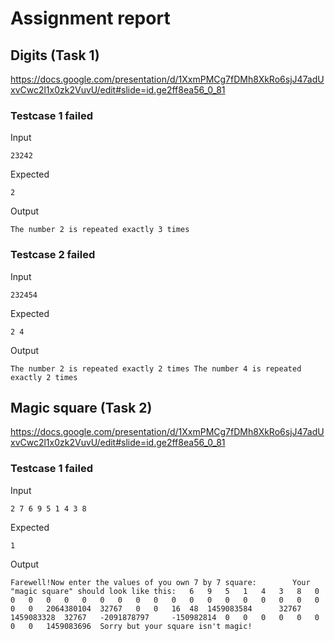 # Assignment report
## Digits (Task 1)
https://docs.google.com/presentation/d/1XxmPMCg7fDMh8XkRo6sjJ47adUxvCwc2l1x0zk2VuvU/edit#slide=id.ge2ff8ea56_0_81

### Testcase 1 failed
Input
```
23242
```


Expected
```
2
```


Output
```
The number 2 is repeated exactly 3 times 
```

### Testcase 2 failed
Input
```
232454
```


Expected
```
2 4
```


Output
```
The number 2 is repeated exactly 2 times The number 4 is repeated exactly 2 times 
```

## Magic square (Task 2)
https://docs.google.com/presentation/d/1XxmPMCg7fDMh8XkRo6sjJ47adUxvCwc2l1x0zk2VuvU/edit#slide=id.ge2ff8ea56_0_81

### Testcase 1 failed
Input
```
2 7 6 9 5 1 4 3 8
```


Expected
```
1
```


Output
```
Farewell!Now enter the values of you own 7 by 7 square:        Your "magic square" should look like this: 	6 	9 	5 	1 	4 	3 	8  	0 	0 	0 	0 	0 	0 	0  	0 	0 	0 	0 	0 	0 	0  	0 	0 	0 	0 	0 	0 	0  	2064380104 	32767 	0 	0 	16 	48 	1459083584  	32767 	1459083328 	32767 	-2091878797 	-150982814 	0 	0  	0 	0 	0 	0 	0 	0 	1459083696  Sorry but your square isn't magic! 
```

